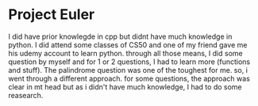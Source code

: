# Project Euler

I did have prior knowlegde in cpp but didnt have much knowledge in python. I did attend some classes of CS50 and one of my friend gave me his udemy account to learn python. through all those means, I did some question by myself and for 1 or 2 questions, I had to learn more (functions and stuff). The palindrome question was one of the toughest for me. so, i went through a different approach. for some questions, the approach was clear in mt head but as i didn't have much knowledge, I had to do some reasearch.

